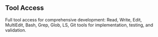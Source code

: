 ## Tool Access

Full tool access for comprehensive development: Read, Write, Edit, MultiEdit, Bash, Grep, Glob, LS, Git tools for implementation, testing, and validation.